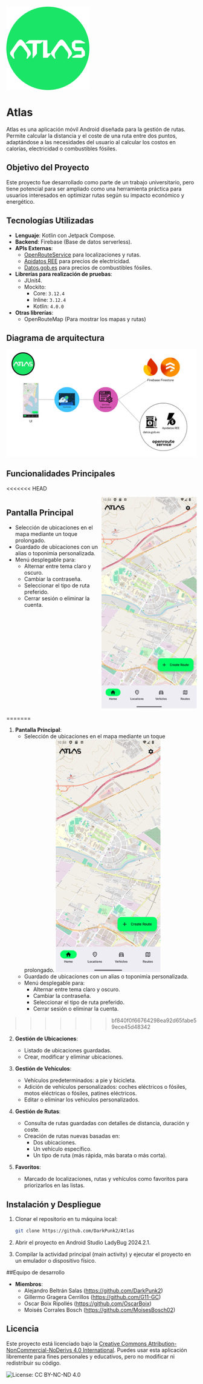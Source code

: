 
![Atlas logo](resources/atlas_circleC.png)

# Atlas

Atlas es una aplicación móvil Android diseñada para la gestión de rutas. Permite calcular la distancia y el coste de una ruta entre dos puntos, adaptándose a las necesidades del usuario al calcular los costos en calorías, electricidad o combustibles fósiles.

## Objetivo del Proyecto

Este proyecto fue desarrollado como parte de un trabajo universitario, pero tiene potencial para ser ampliado como una herramienta práctica para usuarios interesados en optimizar rutas según su impacto económico y energético.

## Tecnologías Utilizadas

- **Lenguaje**: Kotlin con Jetpack Compose.
- **Backend**: Firebase (Base de datos serverless).
- **APIs Externas**:
  - [OpenRouteService](https://openrouteservice.org) para localizaciones y rutas.
  - [Apidatos REE](https://apidatos.ree.es/) para precios de electricidad.
  - [Datos.gob.es](https://datos.gob.es) para precios de combustibles fósiles.
- **Librerías para realización de pruebas**:
  - JUnit4.
  - Mockito:
    - Core: `3.12.4`
    - Inline: `3.12.4`
    - Kotlin: `4.0.0`
- **Otras librerías**:
  - OpenRouteMap (Para mostrar los mapas y rutas)
  
## Diagrama de arquitectura

![Diagrama de la aplicación](resources/Architecture_diagram.jpg)
 
## Funcionalidades Principales

<<<<<<< HEAD
<div style="display: flex; align-items: flex-start;">
  <div style="flex: 1;">
    <h2>Pantalla Principal</h2>
    <ul>
      <li>Selección de ubicaciones en el mapa mediante un toque prolongado.</li>
      <li>Guardado de ubicaciones con un alias o toponimia personalizada.</li>
      <li>
        Menú desplegable para:
        <ul>
          <li>Alternar entre tema claro y oscuro.</li>
          <li>Cambiar la contraseña.</li>
          <li>Seleccionar el tipo de ruta preferido.</li>
          <li>Cerrar sesión o eliminar la cuenta.</li>
        </ul>
      </li>
    </ul>
  </div>
  <div style="flex: 1; text-align: center;">
    <img src="resources/homeScreen.png" alt="Atlas homeScreen" style="max-width: 100%; height: auto;" />
  </div>
</div>



=======
1. **Pantalla Principal**:
   - Selección de ubicaciones en el mapa mediante un toque prolongado.					![Atlas homeScreen](resources/homeScreen.png)
   - Guardado de ubicaciones con un alias o toponimia personalizada.
   - Menú desplegable para:
     - Alternar entre tema claro y oscuro.
     - Cambiar la contraseña.
     - Seleccionar el tipo de ruta preferido.
     - Cerrar sesión o eliminar la cuenta.


>>>>>>> bf840f0f66764298ea92d65fabe59ece45d48342

2. **Gestión de Ubicaciones**:
   - Listado de ubicaciones guardadas.
   - Crear, modificar y eliminar ubicaciones.

3. **Gestión de Vehículos**:
   - Vehículos predeterminados: a pie y bicicleta.
   - Adición de vehículos personalizados: coches eléctricos o fósiles, motos eléctricas o fósiles, patines eléctricos.
   - Editar o eliminar los vehiculos personalizados.

4. **Gestión de Rutas**:
   - Consulta de rutas guardadas con detalles de distancia, duración y coste.
   - Creación de rutas nuevas basadas en:
     - Dos ubicaciones.
     - Un vehículo específico.
     - Un tipo de ruta (más rápida, más barata o más corta).

5. **Favoritos**:
   - Marcado de localizaciones, rutas y vehículos como favoritos para priorizarlos en las listas.

## Instalación y Despliegue

1. Clonar el repositorio en tu máquina local:
   ```bash
   git clone https://github.com/DarkPunk2/Atlas 
   ```
   
2. Abrir el proyecto en Android Studio LadyBug 2024.2.1.

3. Compilar la actividad principal (main activity) y ejecutar el proyecto en un emulador o dispositivo físico.

##Equipo de desarrollo
- **Miembros**:
	- Alejandro Beltrán Salas (https://github.com/DarkPunk2)
	- Gillermo Gragera Cerrillos (https://github.com/G11-GC)
	- Oscar Boix Ripollés (https://github.com/OscarBoix)
	- Moisés Corrales Bosch (https://github.com/MoisesBosch02)
	
## Licencia

Este proyecto está licenciado bajo la [Creative Commons Attribution-NonCommercial-NoDerivs 4.0 International](https://creativecommons.org/licenses/by-nc-nd/4.0/). 
Puedes usar esta aplicación libremente para fines personales y educativos, pero no modificar ni redistribuir su código.

![License: CC BY-NC-ND 4.0](https://img.shields.io/badge/License-CC%20BY--NC--ND%204.0-lightgrey.svg)
